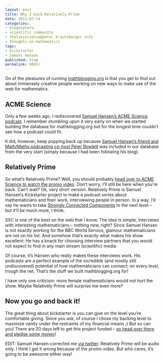 ```yaml
---
layout: post
title: Why I back Relatively Prime
date: 2011-07-14
categories:
- blogosphere
- scientific community
- thelazyscience@peter.krautzberger.info
- thoughts on mathematics
tags:
- kickstarter
- Samuel Hansen
published: true
permalink: 0065/
---
```


On of the pleasures of running [mathblogging.org](http://www.mathblogging.org) is that you get to find out about immensely creative people working on new ways to make use of the web for mathematics.

## ACME Science

Only a few weeks ago, I rediscovered [Samuel Hansen’s ACME Science podcast](http://acmescience.com/). I remember stumbling upon it very early on when we started building the database for mathblogging.org but for the longest time couldn’t see how a podcast could fit.

It did, however, keep popping back up because [Samuel Hansen’s friend and Math/Maths podcasting co-host Peter Rowlett](http://travelsinamathematicalworld.blogspot.com/) was included in our database from the very start (simply because I had been following his blog).

## Relatively Prime

So what’s Relatively Prime? Well, you should probably [head over to ACME Science to watch the promo video](http://acmescience.com/shows/cp-shows/850). Don’t worry, I’ll still be here when you’re back. Can’t wait? Ok, very short version. Relatively Prime is Samuel Hansen’s Kickstarter project to make a podcast series about mathematicians and their work, interviewing people in person. In a way, I’d say he wants to take [Strongly Connected Components](http://acmescience.com/category/shows/scc-shows) to the next level – but it’ll be much more, I think.

SSC is one of the best on the web that I know. The idea is simple, interviews with interesting mathematicians – nothing new, right? Since Samuel Hansen is not exactly working for the BBC World Service, glamour mathematicians are not on his list. And somehow that’s exactly what makes his show excellent: He has a knack for choosing interview partners that you would not expect to find in any main stream (scientific) media.

Of course, it’s Hansen who really makes these interviews work. His podcasts are a perfect example of the incredible (and mostly still undiscovered) potential of how mathematicians can connect; on every level, trough the net. That’s the stuff we built mathblogging.org for!

I have only one criticism: more female mathematicians would not hurt the show. Maybe Relatively Prime will surprise me even more?

## Now you go and back it!

The great thing about kickstarter is you can give on the level you’re comfortable giving. Since you ask, of course I chose my backing level to maximize vanity under the restraints of my financial means ;) But so can you! There are 20 days left to get this project funded – [so head over there and pledge some money](http://www.kickstarter.com/projects/386612592/relatively-prime-stories-from-the-mathematical-dom)!

EDIT: Samuel Hansen corrected me [via twitter](https://twitter.com/Samuel_Hansen/status/91651901497679872): Relatively Prime will be audio only. I think I got it wrong because of the promo video. But who cares, it’s going to be awesome either way!
